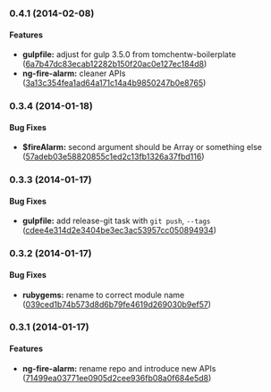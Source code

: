 <a name="0.4.1"></a>
### 0.4.1 (2014-02-08)


#### Features

* **gulpfile:** adjust for gulp 3.5.0 from tomchentw-boilerplate ([6a7b47dc83ecab12282b150f20ac0e127ec184d8](git://github.com/tomchentw/ng-fire-alarm.git/commit/6a7b47dc83ecab12282b150f20ac0e127ec184d8))
* **ng-fire-alarm:** cleaner APIs ([3a13c354fea1ad64a171c14a4b9850247b0e8765](git://github.com/tomchentw/ng-fire-alarm.git/commit/3a13c354fea1ad64a171c14a4b9850247b0e8765))


<a name="0.3.4"></a>
### 0.3.4 (2014-01-18)


#### Bug Fixes

* **$fireAlarm:** second argument should be Array or something else ([57adeb03e58820855c1ed2c13fb1326a37fbd116](git://github.com/tomchentw/ng-fire-alarm.git/commit/57adeb03e58820855c1ed2c13fb1326a37fbd116))


<a name="0.3.3"></a>
### 0.3.3 (2014-01-17)


#### Bug Fixes

* **gulpfile:** add release-git task with `git push`, `--tags` ([cdee4e314d2e3404be3ec3ac53957cc050894934](git://github.com/tomchentw/ng-fire-alarm.git/commit/cdee4e314d2e3404be3ec3ac53957cc050894934))


<a name="0.3.2"></a>
### 0.3.2 (2014-01-17)


#### Bug Fixes

* **rubygems:** rename to correct module name ([039ced1b74b573d8d6b79fe4619d269030b9ef57](git://github.com/tomchentw/ng-fire-alarm.git/commit/039ced1b74b573d8d6b79fe4619d269030b9ef57))


<a name="0.3.1"></a>
### 0.3.1 (2014-01-17)


#### Features

* **ng-fire-alarm:** rename repo and introduce new APIs ([71499ea03771ee0905d2cee936fb08a0f684e5d8](git://github.com/tomchentw/ng-fire-alarm.git/commit/71499ea03771ee0905d2cee936fb08a0f684e5d8))

